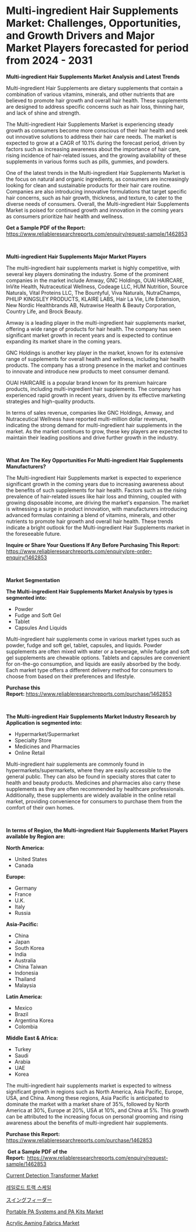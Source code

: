 <p><h1>Multi-ingredient Hair Supplements Market: Challenges, Opportunities, and Growth Drivers and Major Market Players forecasted for period from 2024 - 2031</h1></p><p><strong>Multi-ingredient Hair Supplements Market Analysis and Latest Trends</strong></p>
<p><p>Multi-ingredient Hair Supplements are dietary supplements that contain a combination of various vitamins, minerals, and other nutrients that are believed to promote hair growth and overall hair health. These supplements are designed to address specific concerns such as hair loss, thinning hair, and lack of shine and strength.</p><p>The Multi-ingredient Hair Supplements Market is experiencing steady growth as consumers become more conscious of their hair health and seek out innovative solutions to address their hair care needs. The market is expected to grow at a CAGR of 10.1% during the forecast period, driven by factors such as increasing awareness about the importance of hair care, rising incidence of hair-related issues, and the growing availability of these supplements in various forms such as pills, gummies, and powders.</p><p>One of the latest trends in the Multi-ingredient Hair Supplements Market is the focus on natural and organic ingredients, as consumers are increasingly looking for clean and sustainable products for their hair care routine. Companies are also introducing innovative formulations that target specific hair concerns, such as hair growth, thickness, and texture, to cater to the diverse needs of consumers. Overall, the Multi-ingredient Hair Supplements Market is poised for continued growth and innovation in the coming years as consumers prioritize hair health and wellness.</p></p>
<p><strong>Get a Sample PDF of the Report:&nbsp;</strong> <a href="https://www.reliableresearchreports.com/enquiry/request-sample/1462853">https://www.reliableresearchreports.com/enquiry/request-sample/1462853</a></p>
<p>&nbsp;</p>
<p><strong>Multi-ingredient Hair Supplements Major Market Players</strong></p>
<p><p>The multi-ingredient hair supplements market is highly competitive, with several key players dominating the industry. Some of the prominent companies in the market include Amway, GNC Holdings, OUAI HAIRCARE, InVite Health, Nutraceutical Wellness, Codeage LLC, HUM Nutrition, Source Naturals, Vital Proteins LLC, The Bountyful, Viva Naturals, NutraChamps, PHILIP KINGSLEY PRODUCTS, KLAIRE LABS, Hair La Vie, Life Extension, New Nordic Healthbrands AB, Nutrawise Health & Beauty Corporation, Country Life, and Brock Beauty.</p><p>Amway is a leading player in the multi-ingredient hair supplements market, offering a wide range of products for hair health. The company has seen significant market growth in recent years and is expected to continue expanding its market share in the coming years.</p><p>GNC Holdings is another key player in the market, known for its extensive range of supplements for overall health and wellness, including hair health products. The company has a strong presence in the market and continues to innovate and introduce new products to meet consumer demand.</p><p>OUAI HAIRCARE is a popular brand known for its premium haircare products, including multi-ingredient hair supplements. The company has experienced rapid growth in recent years, driven by its effective marketing strategies and high-quality products.</p><p>In terms of sales revenue, companies like GNC Holdings, Amway, and Nutraceutical Wellness have reported multi-million dollar revenues, indicating the strong demand for multi-ingredient hair supplements in the market. As the market continues to grow, these key players are expected to maintain their leading positions and drive further growth in the industry.</p></p>
<p>&nbsp;</p>
<p><strong>What Are The Key Opportunities For Multi-ingredient Hair Supplements Manufacturers?</strong></p>
<p><p>The Multi-ingredient Hair Supplements market is expected to experience significant growth in the coming years due to increasing awareness about the benefits of such supplements for hair health. Factors such as the rising prevalence of hair-related issues like hair loss and thinning, coupled with growing disposable income, are driving the market's expansion. The market is witnessing a surge in product innovation, with manufacturers introducing advanced formulas containing a blend of vitamins, minerals, and other nutrients to promote hair growth and overall hair health. These trends indicate a bright outlook for the Multi-ingredient Hair Supplements market in the foreseeable future.</p></p>
<p><strong>Inquire or Share Your Questions If Any Before Purchasing This Report:</strong> <a href="https://www.reliableresearchreports.com/enquiry/pre-order-enquiry/1462853">https://www.reliableresearchreports.com/enquiry/pre-order-enquiry/1462853</a></p>
<p>&nbsp;</p>
<p><strong>Market Segmentation</strong></p>
<p><strong>The Multi-ingredient Hair Supplements Market Analysis by types is segmented into:</strong></p>
<p><ul><li>Powder</li><li>Fudge and Soft Gel</li><li>Tablet</li><li>Capsules And Liquids</li></ul></p>
<p><p>Multi-ingredient hair supplements come in various market types such as powder, fudge and soft gel, tablet, capsules, and liquids. Powder supplements are often mixed with water or a beverage, while fudge and soft gel supplements are chewable options. Tablets and capsules are convenient for on-the-go consumption, and liquids are easily absorbed by the body. Each market type offers a different delivery method for consumers to choose from based on their preferences and lifestyle.</p></p>
<p><strong>Purchase this Report:&nbsp;</strong><a href="https://www.reliableresearchreports.com/purchase/1462853">https://www.reliableresearchreports.com/purchase/1462853</a></p>
<p>&nbsp;</p>
<p><strong>The Multi-ingredient Hair Supplements Market Industry Research by Application is segmented into:</strong></p>
<p><ul><li>Hypermarket/Supermarket</li><li>Specialty Store</li><li>Medicines and Pharmacies</li><li>Online Retail</li></ul></p>
<p><p>Multi-ingredient hair supplements are commonly found in hypermarkets/supermarkets, where they are easily accessible to the general public. They can also be found in specialty stores that cater to health and beauty products. Medicines and pharmacies also carry these supplements as they are often recommended by healthcare professionals. Additionally, these supplements are widely available in the online retail market, providing convenience for consumers to purchase them from the comfort of their own homes.</p></p>
<p>&nbsp;</p>
<p><strong>In terms of Region, the Multi-ingredient Hair Supplements Market Players available by Region are:</strong></p>
<p>
    <p> <strong> North America: </strong>
        <ul>
            <li>United States</li>
            <li>Canada</li>
        </ul>
        </p> 
    <p> <strong> Europe: </strong>
        <ul>
            <li>Germany</li>
            <li>France</li>
            <li>U.K.</li>
            <li>Italy</li>
            <li>Russia</li>
        </ul>
        </p> 
    <p> <strong> Asia-Pacific: </strong>
        <ul>
            <li>China</li>
            <li>Japan</li>
            <li>South Korea</li>
            <li>India</li>
            <li>Australia</li>
            <li>China Taiwan</li>
            <li>Indonesia</li>
            <li>Thailand</li>
            <li>Malaysia</li>
        </ul>
        </p> 
    <p> <strong> Latin America: </strong>
        <ul>
            <li>Mexico</li>
            <li>Brazil</li>
            <li>Argentina Korea</li>
            <li>Colombia</li>
        </ul>
        </p> 
    <p> <strong> Middle East & Africa: </strong>
        <ul>
            <li>Turkey</li>
            <li>Saudi</li>
            <li>Arabia</li>
            <li>UAE</li>
            <li>Korea</li>
        </ul>
    </p>
    </p>
<p><p>The multi-ingredient hair supplements market is expected to witness significant growth in regions such as North America, Asia Pacific, Europe, USA, and China. Among these regions, Asia Pacific is anticipated to dominate the market with a market share of 35%, followed by North America at 30%, Europe at 20%, USA at 10%, and China at 5%. This growth can be attributed to the increasing focus on personal grooming and rising awareness about the benefits of multi-ingredient hair supplements.</p></p>
<p><strong>Purchase this Report: </strong><a href="https://www.reliableresearchreports.com/purchase/1462853">https://www.reliableresearchreports.com/purchase/1462853</a></p>
<p>&nbsp;<strong>Get a Sample PDF of the Report:&nbsp;&nbsp;</strong><a href="https://www.reliableresearchreports.com/enquiry/request-sample/1462853">https://www.reliableresearchreports.com/enquiry/request-sample/1462853</a></p>
<p><strong></strong></p>
<p><p><a href="https://issuu.com/reportprime-2/docs/current-detection-transformer-market-size-2030.ppt">Current Detection Transformer Market</a></p><p><a href="https://github.com/royErdmtyan906778/Market-Research-Report-List-1/blob/main/74123216398.md">레일로드 트랙 스케일</a></p><p><a href="https://github.com/ReyesKohler20231/Market-Research-Report-List-1/blob/main/51392867423.md">スイングフィーダー</a></p><p><a href="https://issuu.com/reportprime-2/docs/portable-pa-systems-and-pa-kits-market-size-2030.p">Portable PA Systems and PA Kits Market</a></p><p><a href="https://github.com/jhcraigie/Market-Research-Report-List-2/blob/main/acrylic-awning-fabrics-market.md">Acrylic Awning Fabrics Market</a></p></p>